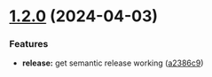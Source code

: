 # [1.2.0](https://github.com/cduggan-reapit/action-test/compare/v1.1.0...v1.2.0) (2024-04-03)


### Features

* **release:** get semantic release working ([a2386c9](https://github.com/cduggan-reapit/action-test/commit/a2386c97b5117d62b365e412559148bcafa2b0dc))

